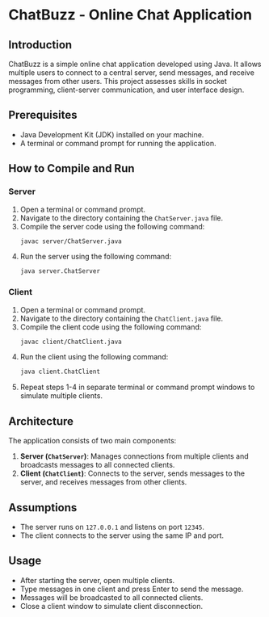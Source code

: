 
# ChatBuzz - Online Chat Application

## Introduction
ChatBuzz is a simple online chat application developed using Java. It allows multiple users to connect to a central server, send messages, and receive messages from other users. This project assesses skills in socket programming, client-server communication, and user interface design.

## Prerequisites
- Java Development Kit (JDK) installed on your machine.
- A terminal or command prompt for running the application.

## How to Compile and Run

### Server
1. Open a terminal or command prompt.
2. Navigate to the directory containing the `ChatServer.java` file.
3. Compile the server code using the following command:
   ```bash
   javac server/ChatServer.java
   ```
4. Run the server using the following command:
   ```bash
   java server.ChatServer
   ```

### Client
1. Open a terminal or command prompt.
2. Navigate to the directory containing the `ChatClient.java` file.
3. Compile the client code using the following command:
   ```bash
   javac client/ChatClient.java
   ```
4. Run the client using the following command:
   ```bash
   java client.ChatClient
   ```
5. Repeat steps 1-4 in separate terminal or command prompt windows to simulate multiple clients.

## Architecture
The application consists of two main components:
1. **Server (`ChatServer`)**: Manages connections from multiple clients and broadcasts messages to all connected clients.
2. **Client (`ChatClient`)**: Connects to the server, sends messages to the server, and receives messages from other clients.

## Assumptions
- The server runs on `127.0.0.1` and listens on port `12345`.
- The client connects to the server using the same IP and port.

## Usage
- After starting the server, open multiple clients.
- Type messages in one client and press Enter to send the message.
- Messages will be broadcasted to all connected clients.
- Close a client window to simulate client disconnection.
